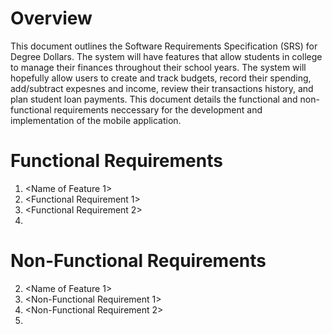 # Overview

This document outlines the Software Requirements Specification (SRS) for Degree Dollars. The system will have features that allow students in college to manage their finances throughout their school years. The system will hopefully allow users to create and track budgets, record their spending, add/subtract expesnes and income, review their transactions history, and plan student loan payments. This document details the functional and non-functional requirements neccessary for the development and implementation of the mobile application.

# Functional Requirements
1. <Name of Feature 1>
1. <Functional Requirement 1>
2. <Functional Requirement 2>
3. <And so on>

# Non-Functional Requirements
2. <Name of Feature 1>
1. <Non-Functional Requirement 1>
2. <Non-Functional Requirement 2>
3. <And so on>

